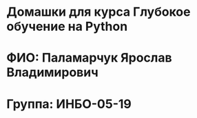 # Домашки для курса Глубокое обучение на Python

# ФИО: Паламарчук Ярослав Владимирович
# Группа: ИНБО-05-19
